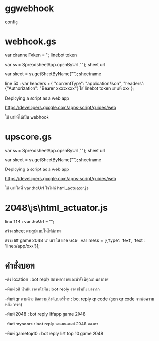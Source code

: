 # ggwebhook

 config
# webhook.gs
  var channelToken = ''; linebot token
  
  var ss = SpreadsheetApp.openByUrl(""); sheet url
  
  var sheet = ss.getSheetByName(""); sheetname
  
  line 50 :  var headers = {
             "contentType": "application/json",
    "headers":{"Authorization": "Bearer xxxxxxxx"} ใส่ linebot token แทนที่ xxx
             };
  
  Deploying a script as a web app
  
  https://developers.google.com/apps-script/guides/web
  
  ใช้ url ที่ได้เป็น webhook


# upscore.gs

  var ss = SpreadsheetApp.openByUrl(""); sheet url
  
  var sheet = ss.getSheetByName(""); sheetname
  
  
  Deploying a script as a web app
  
  https://developers.google.com/apps-script/guides/web
  
  ใช้ url ใส่ที่ var theUrl ในไฟล์ html_actuator.js
  
  
# 2048\js\html_actuator.js

line 144 : var theUrl = "";

สร้าง sheet ตามรูปแบบในไฟล์ภาพ

สร้าง liff game 2048 นำ url ใส่ line 649 : var mess = [{'type': 'text', 'text': 'line://app/xxx'}];

# คำสั่งบอท

-ส่ง location : bot reply สภาพอากาศและค่าดัชนีคุณภาพอากาศ

-พิมพ์ oil น้ำมัน ราคาน้ำมัน : bot reply ราคาน้ำมัน บางจาก

-พิมพ์ qr ตามด้วย ข้อความ,ลิงค์,เบอร์โทร : bot reply qr code (gen qr code จากข้อความหลัง วรรค)

-พิมพ์ 2048 : bot reply liffapp game 2048

-พิมพ์ myscore : bot reply คะแนนเกมส์ 2048 ของเรา

-พิมพ์ gametop10 : bot reply list top 10 game 2048
